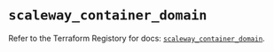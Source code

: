 # `scaleway_container_domain`

Refer to the Terraform Registory for docs: [`scaleway_container_domain`](https://registry.terraform.io/providers/scaleway/scaleway/2.19.0/docs/resources/container_domain).
